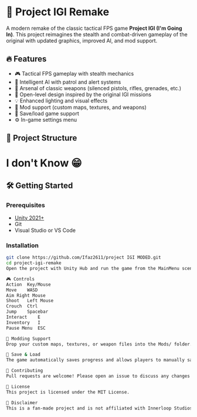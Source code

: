 # 🎯 Project IGI Remake

A modern remake of the classic tactical FPS game **Project IGI (I'm Going In)**. This project reimagines the stealth and combat-driven gameplay of the original with updated graphics, improved AI, and mod support.

## 🔥 Features

- 🎮 Tactical FPS gameplay with stealth mechanics
- 🧠 Intelligent AI with patrol and alert systems
- 🔫 Arsenal of classic weapons (silenced pistols, rifles, grenades, etc.)
- 🌄 Open-level design inspired by the original IGI missions
- 💡 Enhanced lighting and visual effects
- 🧩 Mod support (custom maps, textures, and weapons)
- 💾 Save/load game support
- ⚙️ In-game settings menu

## 📁 Project Structure

# I don't Know 😁

## 🛠️ Getting Started

### Prerequisites

- [Unity 2021+](https://unity.com/)
- Git
- Visual Studio or VS Code

### Installation

```bash
git clone https://github.com/Ifaz2611/project IGI MODED.git
cd project-igi-remake
Open the project with Unity Hub and run the game from the MainMenu scene.

🎮 Controls
Action	Key/Mouse
Move	WASD
Aim	Right Mouse
Shoot	Left Mouse
Crouch	Ctrl
Jump	Spacebar
Interact	E
Inventory	I
Pause Menu	ESC

🧩 Modding Support
Drop your custom maps, textures, or weapon files into the Mods/ folder. A mod loader will detect and apply them on game launch.

💾 Save & Load
The game automatically saves progress and allows players to manually save/load from the pause menu.

🤝 Contributing
Pull requests are welcome! Please open an issue to discuss any changes or enhancements before submitting a PR.

📄 License
This project is licensed under the MIT License.

🚧 Disclaimer
This is a fan-made project and is not affiliated with Innerloop Studios or Codemasters. All trademarks and original content are property of their respective owners.
